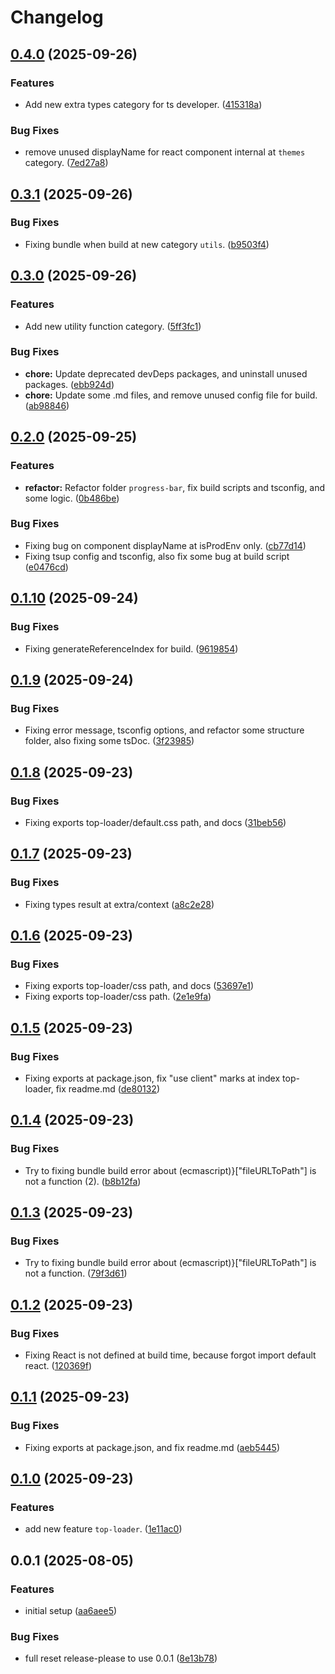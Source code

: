 # Changelog

## [0.4.0](https://github.com/rzl-zone/next-kit/compare/next-kit-v0.3.1...next-kit-v0.4.0) (2025-09-26)


### Features

* Add new extra types category for ts developer. ([415318a](https://github.com/rzl-zone/next-kit/commit/415318a0241d388f31cb2fc435b1e8f578a50f71))


### Bug Fixes

* remove unused displayName for react component internal at `themes` category. ([7ed27a8](https://github.com/rzl-zone/next-kit/commit/7ed27a82b45dedeccc3b52e4b0417d01a2a30ed4))

## [0.3.1](https://github.com/rzl-zone/next-kit/compare/next-kit-v0.3.0...next-kit-v0.3.1) (2025-09-26)


### Bug Fixes

* Fixing bundle when build at new category `utils`. ([b9503f4](https://github.com/rzl-zone/next-kit/commit/b9503f48957336878430c07e8554c1c13fc2858b))

## [0.3.0](https://github.com/rzl-zone/next-kit/compare/next-kit-v0.2.0...next-kit-v0.3.0) (2025-09-26)


### Features

* Add new utility function category. ([5ff3fc1](https://github.com/rzl-zone/next-kit/commit/5ff3fc15c358d388696347f7bacaab495e4280e4))


### Bug Fixes

* **chore:** Update deprecated devDeps packages, and uninstall unused packages. ([ebb924d](https://github.com/rzl-zone/next-kit/commit/ebb924dcea2c4aa688a446e6a62316facf7d9367))
* **chore:** Update some .md files, and remove unused config file for build. ([ab98846](https://github.com/rzl-zone/next-kit/commit/ab98846c380d4fb851bb87e8b5d13638bc839cec))

## [0.2.0](https://github.com/rzl-zone/next-kit/compare/next-kit-v0.1.10...next-kit-v0.2.0) (2025-09-25)


### Features

* **refactor:** Refactor folder `progress-bar`, fix build scripts and tsconfig, and some logic. ([0b486be](https://github.com/rzl-zone/next-kit/commit/0b486be10d25e93625028ccfc36b15fc5a1a6bb8))


### Bug Fixes

* Fixing bug on component displayName at isProdEnv only. ([cb77d14](https://github.com/rzl-zone/next-kit/commit/cb77d142d2d723cd3ef64915a5324233a7a0c97a))
* Fixing tsup config and tsconfig, also fix some bug at build script ([e0476cd](https://github.com/rzl-zone/next-kit/commit/e0476cd91c3e78292b7222589491da1e70af68de))

## [0.1.10](https://github.com/rzl-zone/next-kit/compare/next-kit-v0.1.9...next-kit-v0.1.10) (2025-09-24)


### Bug Fixes

* Fixing generateReferenceIndex for build. ([9619854](https://github.com/rzl-zone/next-kit/commit/9619854fa7da6e27932b37cef64acc64f2eb628e))

## [0.1.9](https://github.com/rzl-zone/next-kit/compare/next-kit-v0.1.8...next-kit-v0.1.9) (2025-09-24)


### Bug Fixes

* Fixing error message, tsconfig options, and refactor some structure folder, also fixing some tsDoc. ([3f23985](https://github.com/rzl-zone/next-kit/commit/3f23985f956f094f8663616db6e54e3cc090f58f))

## [0.1.8](https://github.com/rzl-zone/next-kit/compare/next-kit-v0.1.7...next-kit-v0.1.8) (2025-09-23)


### Bug Fixes

* Fixing exports top-loader/default.css path, and docs ([31beb56](https://github.com/rzl-zone/next-kit/commit/31beb56d44c68e175805f94336748c8bc019b466))

## [0.1.7](https://github.com/rzl-zone/next-kit/compare/next-kit-v0.1.6...next-kit-v0.1.7) (2025-09-23)


### Bug Fixes

* Fixing types result at extra/context ([a8c2e28](https://github.com/rzl-zone/next-kit/commit/a8c2e282323e9486ff88cb7e70402b72ffb35e69))

## [0.1.6](https://github.com/rzl-zone/next-kit/compare/next-kit-v0.1.5...next-kit-v0.1.6) (2025-09-23)


### Bug Fixes

* Fixing exports top-loader/css path, and docs ([53697e1](https://github.com/rzl-zone/next-kit/commit/53697e1222594621cf8f49169d6e28de75b47241))
* Fixing exports top-loader/css path. ([2e1e9fa](https://github.com/rzl-zone/next-kit/commit/2e1e9fa6b53fb06c310c4ae3235afeb0c7a4eae8))

## [0.1.5](https://github.com/rzl-zone/next-kit/compare/next-kit-v0.1.4...next-kit-v0.1.5) (2025-09-23)


### Bug Fixes

* Fixing exports at package.json, fix "use client" marks at index top-loader, fix readme.md ([de80132](https://github.com/rzl-zone/next-kit/commit/de801325d2f30a05f81af453dcfa9dda75ac95d5))

## [0.1.4](https://github.com/rzl-zone/next-kit/compare/next-kit-v0.1.3...next-kit-v0.1.4) (2025-09-23)


### Bug Fixes

* Try to fixing bundle build error about  (ecmascript)}["fileURLToPath"] is not a function (2). ([b8b12fa](https://github.com/rzl-zone/next-kit/commit/b8b12fac55bfb58d12ae80167baf530c93b3b8b0))

## [0.1.3](https://github.com/rzl-zone/next-kit/compare/next-kit-v0.1.2...next-kit-v0.1.3) (2025-09-23)


### Bug Fixes

* Try to fixing bundle build error about  (ecmascript)}["fileURLToPath"] is not a function. ([79f3d61](https://github.com/rzl-zone/next-kit/commit/79f3d61d5554c1fef0a660d97acbd3bbd569ae27))

## [0.1.2](https://github.com/rzl-zone/next-kit/compare/next-kit-v0.1.1...next-kit-v0.1.2) (2025-09-23)


### Bug Fixes

* Fixing React is not defined at build time, because forgot import default react. ([120369f](https://github.com/rzl-zone/next-kit/commit/120369fac7aa630a278adcfc4c0fcac12a2f4ba1))

## [0.1.1](https://github.com/rzl-zone/next-kit/compare/next-kit-v0.1.0...next-kit-v0.1.1) (2025-09-23)


### Bug Fixes

* Fixing exports at package.json, and fix readme.md ([aeb5445](https://github.com/rzl-zone/next-kit/commit/aeb5445214313717e6604d601148cd5d73e5f6a5))

## [0.1.0](https://github.com/rzl-zone/next-kit/compare/next-kit-v0.0.1...next-kit-v0.1.0) (2025-09-23)


### Features

* add new feature `top-loader`. ([1e11ac0](https://github.com/rzl-zone/next-kit/commit/1e11ac0bd8d0e1ae2150f6f151d0a36bd2f664ed))

## 0.0.1 (2025-08-05)


### Features

* initial setup ([aa6aee5](https://github.com/rzl-zone/next-kit/commit/aa6aee501021afa76d8e1b74400083a4dc1544a4))


### Bug Fixes

* full reset release-please to use 0.0.1 ([8e13b78](https://github.com/rzl-zone/next-kit/commit/8e13b7857be1e5e409c95f4cd4b95c10a7dffb5f))

